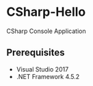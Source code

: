 # CSharp-Hello
CSharp Console Application

## Prerequisites
+ Visual Studio 2017
+ .NET Framework 4.5.2
